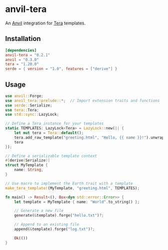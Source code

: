 # anvil-tera

An [Anvil](https://github.com/anvil-rs/anvil) integration for [Tera](https://github.com/keats/tera) templates.

## Installation

```toml
[dependencies]
anvil-tera = "0.2.1"
anvil = "0.3.0"
tera = "1.20.0"
serde = { version = "1.0", features = ["derive"] }
```

## Usage

```rust
use anvil::Forge;
use anvil_tera::prelude::*;  // Import extension traits and functions
use serde::Serialize;
use tera::Tera;
use std::sync::LazyLock;

// Define a Tera instance for your templates
static TEMPLATES: LazyLock<Tera> = LazyLock::new(|| {
    let mut tera = Tera::default();
    tera.add_raw_template("greeting.html", "Hello, {{ name }}!").unwrap();
    tera
});

// Define a serializable template context
#[derive(Serialize)]
struct MyTemplate {
    name: String,
}

// Use macro to implement the Earth trait with a template
make_tera_template!(MyTemplate, "greeting.html", TEMPLATES);

fn main() -> Result<(), Box<dyn std::error::Error>> {
    let template = MyTemplate { name: "World".to_string() };

    // Generate a new file
    generate(&template).forge("hello.txt")?;

    // Append to an existing file
    append(&template).forge("log.txt")?;

    Ok(())
}
```
